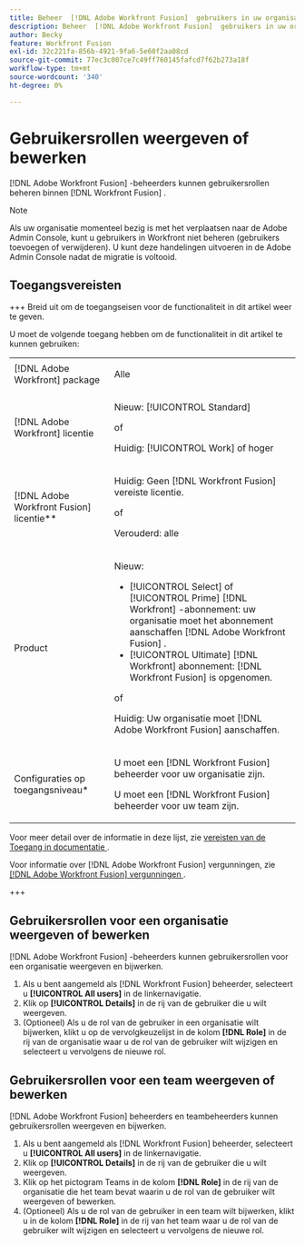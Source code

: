 ```yaml
---
title: Beheer  [!DNL Adobe Workfront Fusion]  gebruikers in uw organisatie
description: Beheer  [!DNL Adobe Workfront Fusion]  gebruikers in uw organisatie
author: Becky
feature: Workfront Fusion
exl-id: 32c221fa-856b-4921-9fa6-5e60f2aa08cd
source-git-commit: 77ec3c007ce7c49ff760145fafcd7f62b273a18f
workflow-type: tm+mt
source-wordcount: '340'
ht-degree: 0%

---
```


# Gebruikersrollen weergeven of bewerken

[!DNL Adobe Workfront Fusion] -beheerders kunnen gebruikersrollen beheren binnen [!DNL Workfront Fusion] .


>[!NOTE]
>
>Als uw organisatie momenteel bezig is met het verplaatsen naar de Adobe Admin Console, kunt u gebruikers in Workfront niet beheren (gebruikers toevoegen of verwijderen). U kunt deze handelingen uitvoeren in de Adobe Admin Console nadat de migratie is voltooid.

## Toegangsvereisten

+++ Breid uit om de toegangseisen voor de functionaliteit in dit artikel weer te geven.

U moet de volgende toegang hebben om de functionaliteit in dit artikel te kunnen gebruiken:

<table style="table-layout:auto">
 <col> 
 <col> 
 <tbody> 
  <tr> 
   <td role="rowheader">[!DNL Adobe Workfront] package</td> 
   <td> <p>Alle</p> </td> 
  </tr> 
  <tr data-mc-conditions=""> 
   <td role="rowheader">[!DNL Adobe Workfront] licentie</td> 
   <td> <p>Nieuw: [!UICONTROL Standard]</p><p>of</p><p>Huidig: [!UICONTROL Work] of hoger</p> </td> 
  </tr> 
  <tr> 
   <td role="rowheader">[!DNL Adobe Workfront Fusion] licentie**</td> 
   <td>
   <p>Huidig: Geen [!DNL Workfront Fusion] vereiste licentie.</p>
   <p>of</p>
   <p>Verouderd: alle </p>
   </td> 
  </tr> 
  <tr> 
   <td role="rowheader">Product</td> 
   <td>
   <p>Nieuw:</p> <ul><li>[!UICONTROL Select] of [!UICONTROL Prime] [!DNL Workfront] -abonnement: uw organisatie moet het abonnement aanschaffen [!DNL Adobe Workfront Fusion] .</li><li>[!UICONTROL Ultimate] [!DNL Workfront] abonnement: [!DNL Workfront Fusion] is opgenomen.</li></ul>
   <p>of</p>
   <p>Huidig: Uw organisatie moet [!DNL Adobe Workfront Fusion] aanschaffen.</p>
   </td> 
  </tr>
  <tr data-mc-conditions=""> 
   <td role="rowheader">Configuraties op toegangsniveau*</td>

<td> 
     <p>U moet een [!DNL Workfront Fusion] beheerder voor uw organisatie zijn.</p>
     <p>U moet een [!DNL Workfront Fusion] beheerder voor uw team zijn.</p>
   </td> 
  </tr> 
   </td> 
  </tr> 
 </tbody> 
</table>

Voor meer detail over de informatie in deze lijst, zie [ vereisten van de Toegang in documentatie ](/help/workfront-fusion/references/licenses-and-roles/access-level-requirements-in-documentation.md).

Voor informatie over [!DNL Adobe Workfront Fusion] vergunningen, zie [[!DNL Adobe Workfront Fusion]  vergunningen ](/help/workfront-fusion/set-up-and-manage-workfront-fusion/licensing-operations-overview/license-automation-vs-integration.md).

+++

## Gebruikersrollen voor een organisatie weergeven of bewerken

[!DNL Adobe Workfront Fusion] -beheerders kunnen gebruikersrollen voor een organisatie weergeven en bijwerken.

1. Als u bent aangemeld als [!DNL Workfront Fusion] beheerder, selecteert u **[!UICONTROL All users]** in de linkernavigatie.
1. Klik op **[!UICONTROL Details]** in de rij van de gebruiker die u wilt weergeven.
1. (Optioneel) Als u de rol van de gebruiker in een organisatie wilt bijwerken, klikt u op de vervolgkeuzelijst in de kolom **[!DNL Role]** in de rij van de organisatie waar u de rol van de gebruiker wilt wijzigen en selecteert u vervolgens de nieuwe rol.

## Gebruikersrollen voor een team weergeven of bewerken

[!DNL Adobe Workfront Fusion] beheerders en teambeheerders kunnen gebruikersrollen weergeven en bijwerken.

1. Als u bent aangemeld als [!DNL Workfront Fusion] beheerder, selecteert u **[!UICONTROL All users]** in de linkernavigatie.
1. Klik op **[!UICONTROL Details]** in de rij van de gebruiker die u wilt weergeven.
1. Klik op het pictogram Teams in de kolom **[!DNL Role]** in de rij van de organisatie die het team bevat waarin u de rol van de gebruiker wilt weergeven of bewerken.
1. (Optioneel) Als u de rol van de gebruiker in een team wilt bijwerken, klikt u in de kolom **[!DNL Role]** in de rij van het team waar u de rol van de gebruiker wilt wijzigen en selecteert u vervolgens de nieuwe rol.
